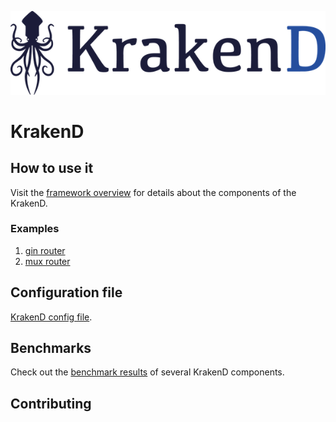 ![Krakend logo](images/krakend.png)

# KrakenD

## How to use it

Visit the [framework overview](/docs/OVERVIEW.md) for details about the components of the KrakenD.

### Examples

1. [gin router](/examples/gin/README.md)
2. [mux router](/examples/mux/README.md)

## Configuration file

[KrakenD config file](/docs/CONFIG.md).
 
## Benchmarks

Check out the [benchmark results](/docs/BENCHMARKS.md) of several KrakenD components.

## Contributing